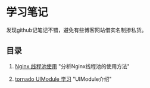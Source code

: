 学习笔记
========


发现github记笔记不错，避免有些博客网站借实名制掺私货。


## 目录

1. [Nginx 线程池使用](nginx_thread_pool_usage/README.md) "分析Nginx线程池的使用方法"

2. [tornado UIModule 学习](tornado_uimodule_test/tornado_uimodule.md) "UIModule介绍"
